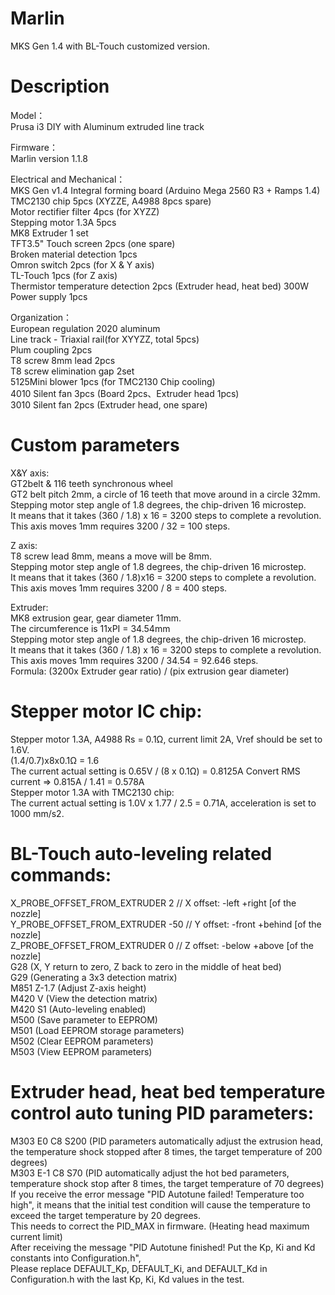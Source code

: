 # Marlin
MKS Gen 1.4 with BL-Touch customized version.

# Description
Model：<br/>
Prusa i3 DIY with Aluminum extruded line track

Firmware：<br/>
Marlin version 1.1.8

Electrical and Mechanical：<br/>
MKS Gen v1.4 Integral forming board (Arduino Mega 2560 R3 + Ramps 1.4)<br/>
TMC2130 chip 5pcs (XYZZE, A4988 8pcs spare)<br/>
Motor rectifier filter 4pcs (for XYZZ)<br/>
Stepping motor 1.3A 5pcs<br/>
MK8 Extruder 1 set<br/>
TFT3.5" Touch screen 2pcs (one spare)<br/>
Broken material detection 1pcs<br/>
Omron switch 2pcs (for X & Y axis)<br/>
TL-Touch 1pcs (for Z axis)<br/>
Thermistor temperature detection 2pcs (Extruder head, heat bed)
300W Power supply 1pcs<br/>

Organization：<br/>
European regulation 2020 aluminum<br/>
Line track - Triaxial rail(for XYYZZ, total 5pcs)<br/>
Plum coupling 2pcs<br/>
T8 screw 8mm lead 2pcs<br/>
T8 screw elimination gap 2set<br/>
5125Mini blower 1pcs (for TMC2130 Chip cooling)<br/>
4010 Silent fan 3pcs (Board 2pcs、Extruder head 1pcs)<br/>
3010 Silent fan 2pcs (Extruder head, one spare)<br/>

# Custom parameters
X&Y axis:<br/>
GT2belt & 116 teeth synchronous wheel<br/>
GT2 belt pitch 2mm, a circle of 16 teeth that move around in a circle 32mm.<br/>
Stepping motor step angle of 1.8 degrees, the chip-driven 16 microstep.<br/>
It means that it takes (360 / 1.8) x 16 = 3200 steps to complete a revolution.<br/>
This axis moves 1mm requires 3200 / 32 = 100 steps.<br/>

Z axis:<br/>
T8 screw lead 8mm, means a move will be 8mm.<br/>
Stepping motor step angle of 1.8 degrees, the chip-driven 16 microstep.<br/>
It means that it takes (360 / 1.8)x16 = 3200 steps to complete a revolution.<br/>
This axis moves 1mm requires 3200 / 8 = 400 steps.<br/>

Extruder:<br/>
MK8 extrusion gear, gear diameter 11mm.<br/>
The circumference is 11xPI = 34.54mm<br/>
Stepping motor step angle of 1.8 degrees, the chip-driven 16 microstep.<br/>
It means that it takes (360 / 1.8) x 16 = 3200 steps to complete a revolution.<br/>
This axis moves 1mm requires 3200 / 34.54 = 92.646 steps.<br/>
Formula: (3200x Extruder gear ratio) / (pix extrusion gear diameter)<br/>

# Stepper motor IC chip:<br/>
Stepper motor 1.3A, A4988 Rs = 0.1Ω, current limit 2A, Vref should be set to 1.6V.<br/>
(1.4/0.7)x8x0.1Ω = 1.6<br/>
The current actual setting is 0.65V / (8 x 0.1Ω) = 0.8125A Convert RMS current => 0.815A / 1.41 = 0.578A<br/>
Stepper motor 1.3A with TMC2130 chip:<br/>
The current actual setting is 1.0V x 1.77 / 2.5 = 0.71A, acceleration is set to 1000 mm/s2.<br/>

# BL-Touch auto-leveling related commands:<br/>
X_PROBE_OFFSET_FROM_EXTRUDER 2  // X offset: -left  +right  [of the nozzle]<br/>
Y_PROBE_OFFSET_FROM_EXTRUDER -50  // Y offset: -front +behind [of the nozzle]<br/>
Z_PROBE_OFFSET_FROM_EXTRUDER 0   // Z offset: -below +above  [of the nozzle]<br/>
G28 (X, Y return to zero, Z back to zero in the middle of heat bed)<br/>
G29 (Generating a 3x3 detection matrix)<br/>
M851 Z-1.7 (Adjust Z-axis height)<br/>
M420 V (View the detection matrix)<br/>
M420 S1 (Auto-leveling enabled)<br/>
M500 (Save parameter to EEPROM)<br/>
M501 (Load EEPROM storage parameters)<br/>
M502 (Clear EEPROM parameters)<br/>
M503 (View EEPROM parameters)<br/>

# Extruder head, heat bed temperature control auto tuning PID parameters:<br/>
M303 E0 C8 S200 (PID parameters automatically adjust the extrusion head, the temperature shock stopped after 8 times, the target temperature of 200 degrees)<br/>
M303 E-1 C8 S70 (PID automatically adjust the hot bed parameters, temperature shock stop after 8 times, the target temperature of 70 degrees)<br/>
If you receive the error message "PID Autotune failed! Temperature too high", it means that the initial test condition will cause the temperature to exceed the target temperature by 20 degrees.<br/>
This needs to correct the PID_MAX in firmware. (Heating head maximum current limit)<br/>
After receiving the message "PID Autotune finished! Put the Kp, Ki and Kd constants into Configuration.h",<br/>
Please replace DEFAULT_Kp, DEFAULT_Ki, and DEFAULT_Kd in Configuration.h with the last Kp, Ki, Kd values in the test.<br/>
